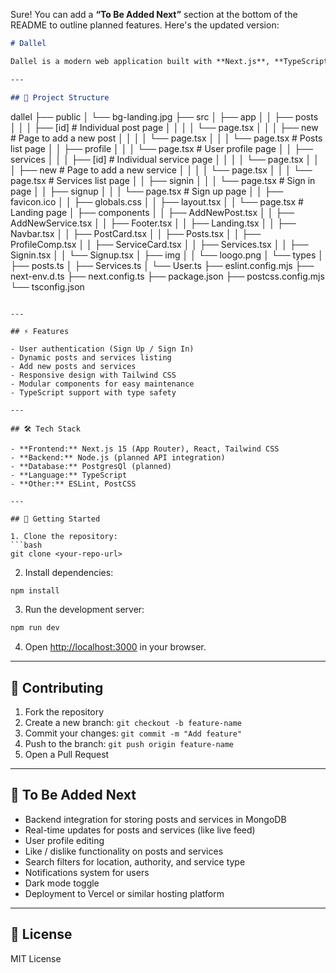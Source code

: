 Sure! You can add a **“To Be Added Next”** section at the bottom of the README to outline planned features. Here's the updated version:

```markdown
# Dallel

Dallel is a modern web application built with **Next.js**, **TypeScript**, and **Tailwind CSS**, designed to manage posts and services. Users can sign up, sign in, browse posts, and services, and add new entries dynamically.  

---

## 📂 Project Structure

```

dallel
├── public
│   └── bg-landing.jpg
├── src
│   ├── app
│   │   ├── posts
│   │   │   ├── \[id]           # Individual post page
│   │   │   │   └── page.tsx
│   │   │   ├── new            # Page to add a new post
│   │   │   │   └── page.tsx
│   │   │   └── page.tsx       # Posts list page
│   │   ├── profile
│   │   │   └── page.tsx       # User profile page
│   │   ├── services
│   │   │   ├── \[id]           # Individual service page
│   │   │   │   └── page.tsx
│   │   │   ├── new            # Page to add a new service
│   │   │   │   └── page.tsx
│   │   │   └── page.tsx       # Services list page
│   │   ├── signin
│   │   │   └── page.tsx       # Sign in page
│   │   ├── signup
│   │   │   └── page.tsx       # Sign up page
│   │   ├── favicon.ico
│   │   ├── globals.css
│   │   ├── layout.tsx
│   │   └── page.tsx           # Landing page
│   ├── components
│   │   ├── AddNewPost.tsx
│   │   ├── AddNewService.tsx
│   │   ├── Footer.tsx
│   │   ├── Landing.tsx
│   │   ├── Navbar.tsx
│   │   ├── PostCard.tsx
│   │   ├── Posts.tsx
│   │   ├── ProfileComp.tsx
│   │   ├── ServiceCard.tsx
│   │   ├── Services.tsx
│   │   ├── Signin.tsx
│   │   └── Signup.tsx
│   ├── img
│   │   └── loogo.png
│   └── types
│       ├── posts.ts
│       ├── Services.ts
│       └── User.ts
├── eslint.config.mjs
├── next-env.d.ts
├── next.config.ts
├── package.json
├── postcss.config.mjs
└── tsconfig.json

````

---

## ⚡ Features

- User authentication (Sign Up / Sign In)
- Dynamic posts and services listing
- Add new posts and services
- Responsive design with Tailwind CSS
- Modular components for easy maintenance
- TypeScript support with type safety

---

## 🛠 Tech Stack

- **Frontend:** Next.js 15 (App Router), React, Tailwind CSS  
- **Backend:** Node.js (planned API integration)  
- **Database:** PostgresQl (planned)  
- **Language:** TypeScript  
- **Other:** ESLint, PostCSS  

---

## 🚀 Getting Started

1. Clone the repository:  
```bash
git clone <your-repo-url>
````

2. Install dependencies:

```bash
npm install
```

3. Run the development server:

```bash
npm run dev
```

4. Open [http://localhost:3000](http://localhost:3000) in your browser.

---

## 📄 Contributing

1. Fork the repository
2. Create a new branch: `git checkout -b feature-name`
3. Commit your changes: `git commit -m "Add feature"`
4. Push to the branch: `git push origin feature-name`
5. Open a Pull Request

---

## 📌 To Be Added Next

* Backend integration for storing posts and services in MongoDB
* Real-time updates for posts and services (like live feed)
* User profile editing
* Like / dislike functionality on posts and services
* Search filters for location, authority, and service type
* Notifications system for users
* Dark mode toggle
* Deployment to Vercel or similar hosting platform

---

## 📜 License

MIT License

```
